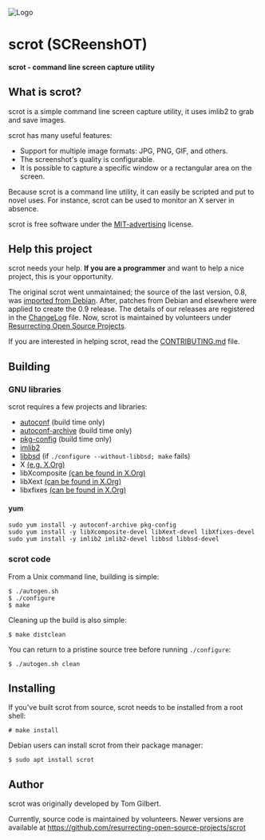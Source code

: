 ![Logo](doc/scrot.png)

# scrot (SCReenshOT)

#### scrot - command line screen capture utility

## What is scrot? ##

scrot is a simple command line screen capture utility, it uses imlib2 to grab
and save images.

scrot has many useful features:
  - Support for multiple image formats: JPG, PNG, GIF, and others.
  - The screenshot's quality is configurable.
  - It is possible to capture a specific window or a rectangular area on the
    screen.

Because scrot is a command line utility, it can easily be scripted and put to
novel uses. For instance, scrot can be used to monitor an X server in absence.

scrot is free software under the [MIT-advertising](COPYING) license.

## Help this project ##

scrot needs your help. **If you are a programmer** and want to help a nice
project, this is your opportunity.

The original scrot went unmaintained; the source of the last version, 0.8, was
[imported from Debian](https://snapshot.debian.org/package/scrot/). After,
patches from Debian and elsewhere were applied to create the 0.9 release. The
details of our releases are registered in the [ChangeLog](ChangeLog) file.
Now, scrot is maintained by volunteers under [Resurrecting Open Source Projects](https://github.com/resurrecting-open-source-projects).

If you are interested in helping scrot, read the [CONTRIBUTING.md](CONTRIBUTING.md) file.

## Building ##

### GNU libraries

scrot requires a few projects and libraries:

- [autoconf](https://www.gnu.org/software/autoconf/autoconf.html) (build time only)
- [autoconf-archive](https://www.gnu.org/software/autoconf-archive/) (build time only)
- [pkg-config](https://www.freedesktop.org/wiki/Software/pkg-config/) (build time only)
- [imlib2](https://sourceforge.net/projects/enlightenment/files/imlib2-src/)
- [libbsd](https://libbsd.freedesktop.org/wiki/) (if `./configure --without-libbsd; make` fails)
- X [(e.g. X.Org)](https://www.x.org/wiki/)
- libXcomposite [(can be found in X.Org)](https://gitlab.freedesktop.org/xorg/lib/libxcomposite)
- libXext [(can be found in X.Org)](https://gitlab.freedesktop.org/xorg/lib/libxext)
- libxfixes [(can be found in X.Org)](https://gitlab.freedesktop.org/xorg/lib/libxfixes)

#### yum

~~~ { .bash }
sudo yum install -y autoconf-archive pkg-config
sudo yum install -y libXcomposite-devel libXext-devel libXfixes-devel
sudo yum install -y imlib2 imlib2-devel libbsd libbsd-devel
~~~

### scrot code

From a Unix command line, building is simple:
```
$ ./autogen.sh
$ ./configure
$ make
```

Cleaning up the build is also simple:
```
$ make distclean
```

You can return to a pristine source tree before running `./configure`:
```
$ ./autogen.sh clean
```

## Installing ##

If you've built scrot from source, scrot needs to be installed from a root shell:
```
# make install
```

Debian users can install scrot from their package manager:
```
$ sudo apt install scrot
```

## Author ##

scrot was originally developed by Tom Gilbert.

Currently, source code is maintained by volunteers. Newer versions are
available at https://github.com/resurrecting-open-source-projects/scrot
